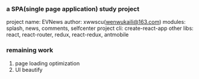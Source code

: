 ### a SPA(single page application) study project ###
project name: EVNews
author: xwwscu(wenwukaili@163.com)
modules: splash, news, comments, selfcenter
project cli: create-react-app
other libs: react, react-router, redux, react-redux, antmobile

### remaining work ###
1. page loading optimization
2. UI beautify